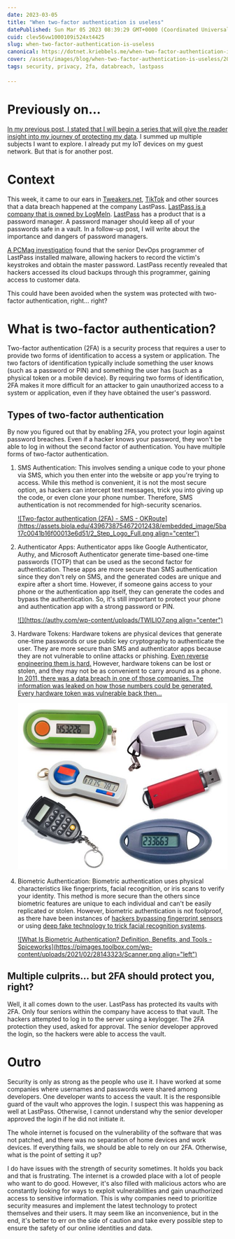 ```yaml
---
date: 2023-03-05
title: "When two-factor authentication is useless"
datePublished: Sun Mar 05 2023 08:39:29 GMT+0000 (Coordinated Universal Time)
cuid: clev56vw1000109i524xt4425
slug: when-two-factor-authentication-is-useless
canonical: https://dotnet.kriebbels.me/when-two-factor-authentication-is-useless
cover: /assets/images/blog/when-two-factor-authentication-is-useless/2023-03-05-when-two-factor-authentication-is-useless.cover.jpeg
tags: security, privacy, 2fa, databreach, lastpass

---
```


# Previously on...

[In my previous post, I stated that I will begin a series that will give the reader insight into my journey of protecting my data](https://dotnet.kriebbels.me/how-to-know-if-your-data-is-leaked). I summed up multiple subjects I want to explore. I already put my IoT devices on my guest network. But that is for another post.

# Context

This week, it came to our ears in [Tweakers.net](https://tweakers.net/nieuws/207282/lastpass-hack-gebruikte-plex-kwetsbaarheid-die-drie-jaar-geleden-al-was-gedicht.html), [TikTok](https://www.tiktok.com/discover/lastpass) and other sources that a data breach happened at the company LastPass. [LastPass is a company that is owned by LogMeIn](https://www.pcmag.com/news/lastpass-becomes-independent-firm-but-its-still-owned-by-private-equity). [LastPass](https://www.lastpass.com/) has a product that is a password manager. A password manager should keep all of your passwords safe in a vault. In a follow-up post, I will write about the importance and dangers of password managers.

[A PCMag investigation](https://www.pcmag.com/news/lastpass-employee-couldve-prevented-hack-with-a-software-update) found that the senior DevOps programmer of LastPass installed malware, allowing hackers to record the victim's keystrokes and obtain the master password. LastPass recently revealed that hackers accessed its cloud backups through this programmer, gaining access to customer data.

This could have been avoided when the system was protected with two-factor authentication, right... right?

# What is two-factor authentication?

Two-factor authentication (2FA) is a security process that requires a user to provide two forms of identification to access a system or application. The two factors of identification typically include something the user knows (such as a password or PIN) and something the user has (such as a physical token or a mobile device). By requiring two forms of identification, 2FA makes it more difficult for an attacker to gain unauthorized access to a system or application, even if they have obtained the user's password.

## Types of two-factor authentication

By now you figured out that by enabling 2FA, you protect your login against password breaches. Even if a hacker knows your password, they won't be able to log in without the second factor of authentication. You have multiple forms of two-factor authentication.

1. SMS Authentication: This involves sending a unique code to your phone via SMS, which you then enter into the website or app you're trying to access. While this method is convenient, it is not the most secure option, as hackers can intercept text messages, trick you into giving up the code, or even clone your phone number. Therefore, SMS authentication is not recommended for high-security scenarios.
    
    [![Two-factor authentication (2FA) - SMS - OKRoute](https://assets.biola.edu/4396738754672012438/embedded_image/5ba17c0041b16f00013e6d51/2_Step_Logo_Full.png align="center")](https://www.pinterest.com/pin/in-a-world-where-technology-evolves-continually-to-serve-the-demands-of-the-consumer-the-bad-elemen--819795938417502106/)
    
2. Authenticator Apps: Authenticator apps like Google Authenticator, Authy, and Microsoft Authenticator generate time-based one-time passwords (TOTP) that can be used as the second factor for authentication. These apps are more secure than SMS authentication since they don't rely on SMS, and the generated codes are unique and expire after a short time. However, if someone gains access to your phone or the authentication app itself, they can generate the codes and bypass the authentication. So, it's still important to protect your phone and authentication app with a strong password or PIN.
    
    [![](https://authy.com/wp-content/uploads/TWILIO7.png align="center")](https://authy.com/guides/twilio/)
    
3. Hardware Tokens: Hardware tokens are physical devices that generate one-time passwords or use public key cryptography to authenticate the user. They are more secure than SMS and authenticator apps because they are not vulnerable to online attacks or phishing. [Even reverse engineering them is hard.](https://flow.gi/SecurIDReverseEngineering/) However, hardware tokens can be lost or stolen, and they may not be as convenient to carry around as a phone. [In 2011, there was a data breach in one of those companies. The information was leaked on how those numbers could be generated. Every hardware token was vulnerable back then...](https://www.wired.com/story/the-full-story-of-the-stunning-rsa-hack-can-finally-be-told/)
    
    [![security_token_devices_collection.jpg](../assets/images/blog/when-two-factor-authentication-is-useless/security_token_devices_collection.jpg)](https://www.pinterest.com/pin/597008494328044958/)
    
4. Biometric Authentication: Biometric authentication uses physical characteristics like fingerprints, facial recognition, or iris scans to verify your identity. This method is more secure than the others since biometric features are unique to each individual and can't be easily replicated or stolen. However, biometric authentication is not foolproof, as there have been instances of [hackers bypassing fingerprint sensors](https://bitrebels.com/business/how-hackers-bypass-fingerprint-scanners/) or using [deep fake technology to trick facial recognition systems](https://www.theregister.com/2022/05/22/ai_in_brief/).
    
    [![What Is Biometric Authentication? Definition, Benefits, and Tools -  Spiceworks](https://pimages.toolbox.com/wp-content/uploads/2021/02/28143323/Scanner.png align="left")](https://www.spiceworks.com/it-security/identity-access-management/articles/what-is-biometric-authentication-definition-benefits-tools/)
    

## Multiple culprits... but 2FA should protect you, right?

Well, it all comes down to the user. LastPass has protected its vaults with 2FA. Only four seniors within the company have access to that vault. The hackers attempted to log in to the server using a keylogger. The 2FA protection they used, asked for approval. The senior developer approved the login, so the hackers were able to access the vault.

# Outro

Security is only as strong as the people who use it. I have worked at some companies where usernames and passwords were shared among developers. One developer wants to access the vault. It is the responsible guard of the vault who approves the login. I suspect this was happening as well at LastPass. Otherwise, I cannot understand why the senior developer approved the login if he did not initiate it.

The whole internet is focused on the vulnerability of the software that was not patched, and there was no separation of home devices and work devices. If everything fails, we should be able to rely on our 2FA. Otherwise, what is the point of setting it up?

I do have issues with the strength of security sometimes. It holds you back and that is frustrating. The internet is a crowded place with a lot of people who want to do good. However, it's also filled with malicious actors who are constantly looking for ways to exploit vulnerabilities and gain unauthorized access to sensitive information. This is why companies need to prioritize security measures and implement the latest technology to protect themselves and their users. It may seem like an inconvenience, but in the end, it's better to err on the side of caution and take every possible step to ensure the safety of our online identities and data.



